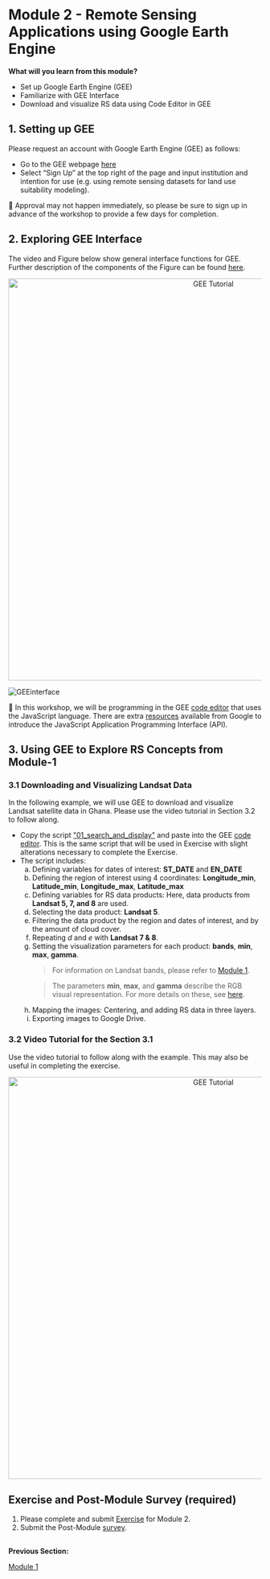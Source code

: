# Module 2 - Remote Sensing Applications using Google Earth Engine

**What will you learn from this module?**

- Set up Google Earth Engine (GEE)
- Familiarize with GEE Interface
- Download and visualize RS data using Code Editor in GEE 

## 1. Setting up GEE 
Please request an account with Google Earth Engine (GEE) as follows:
- Go to the GEE webpage [here](https://earthengine.google.com/)
- Select “Sign Up” at the top right of the page and input institution and intention for use (e.g. using remote sensing datasets for land use suitability modeling).

:pushpin: Approval may not happen immediately, so please be sure to sign up in advance of the workshop to provide a few days for completion.


## 2. Exploring GEE Interface

The video and Figure below show general interface functions for GEE. Further description of the components of the Figure can be found [here](https://github.com/SERVIR-WA/GALUP/wiki/GEE-Interface). 

<p align="center">
  <a href="https://mediasite.video.ufl.edu/Mediasite/Play/55447fcbfc2f487ebaae8d1258e829ca1d" target="_blank">
    <img src="https://user-images.githubusercontent.com/84922404/135470199-719878b5-7cb6-4a7a-aacd-e40881cda2e3.JPG" alt= "GEE Tutorial" width="800">
  </a>
</p>
  
![GEEinterface](https://user-images.githubusercontent.com/84922404/132246323-4b2d7dee-6cdc-4828-aa9a-b3ab4193ffa5.png)


:pushpin: In this workshop, we will be programming in the GEE [code editor](https://code.earthengine.google.com/) that uses the JavaScript language. There are extra [resources](https://developers.google.com/earth-engine/tutorials/tutorial_api_01) available from Google to introduce the JavaScript Application Programming Interface (API).

## 3. Using GEE to Explore RS Concepts from Module-1

### 3.1 Downloading and Visualizing Landsat Data
In the following example, we will use GEE to download and visualize Landsat satellite data in Ghana. Please use the video tutorial in Section 3.2 to follow along.
<ul>
  <li>Copy the script <a href="https://github.com/SERVIR-WA/GALUP/wiki/Scripts">"01_search_and_display"</a> and paste into the GEE <a href="https://code.earthengine.google.com/">code editor</a>. This is the same script that will be used in Exercise with slight alterations necessary to complete the Exercise.</li>
  <li>The script includes:
    <ol type="a">
    <li>Defining variables for dates of interest: <b>ST_DATE</b> and <b>EN_DATE</b></li>
    <li>Defining the region of interest using 4 coordinates: <b>Longitude_min</b>, <b>Latitude_min</b>, <b>Longitude_max</b>, <b>Latitude_max</b></li>
    <li>Defining variables for RS data products: Here, data products from <b>Landsat 5, 7, and 8</b> are used.</li>
    <li>Selecting the data product: <b>Landsat 5</b>.</li>
    <li>Filtering the data product by the region and dates of interest, and by the amount of cloud cover.</li>
    <li>Repeating <i>d</i> and <i>e</i> with <b>Landsat 7 & 8</b>.</li>
    <li>Setting the visualization parameters for each product: <b>bands</b>, <b>min</b>, <b>max</b>, <b>gamma</b>.</li>
    <blockquote>
    For information on Landsat bands, please refer to <a href="https://github.com/SERVIR-WA/GALUP/blob/master/training/2_rs/module1.md">Module 1</a>.
    </blockquote>
    <blockquote>
    The parameters <b>min</b>, <b>max</b>, and <b>gamma</b> describe the RGB visual representation. For more details on these, see <a href="https://developers.google.com/earth-engine/guides/image_visualization">here</a>.
    </blockquote>
    <li>Mapping the images: Centering, and adding RS data in three layers.</li>
    <li>Exporting images to Google Drive.</li>
    </ol>
  </li>
</ul>

### 3.2 Video Tutorial for the Section 3.1
Use the video tutorial to follow along with the example. This may also be useful in completing the exercise.

<p align="center">
  <a href="https://mediasite.video.ufl.edu/Mediasite/Play/68693a462a914666807e47f992dedde11d" target="_blank" rel="noopener">
    <img src="https://user-images.githubusercontent.com/84922404/140551115-a0e9d6fa-ae4b-4357-99be-0a27b1901394.png" alt= "GEE Tutorial" width="800">
  </a>
</p>

## Exercise and Post-Module Survey (required)
1. Please complete and submit [Exercise](https://github.com/SERVIR-WA/GALUP/blob/master/training/2_rs/Exercises/M2_exercise1.md) for Module 2.
2. Submit the Post-Module [survey](https://ufl.qualtrics.com/jfe/form/SV_6fIRnsK59HEwZ9k). 

</p>

##
**Previous Section:**

<a href="module1.md" title="Module 1">Module 1</a>



